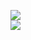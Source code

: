 [![](https://img.shields.io/badge/Made%20With-Github%20Spray-lightgrey.svg?style=for-the-badge&logo=github)](https://github.com/Annihil/github-spray#27082)  
[![](https://i.imgur.com/2DrTn0Z.gif)](https://github.com/Annihil/github-spray)